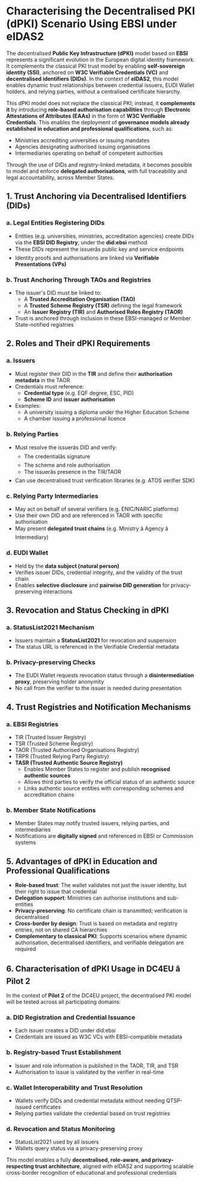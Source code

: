# Characterising the Decentralised PKI (dPKI) Scenario Using EBSI under eIDAS2

The decentralised **Public Key Infrastructure (dPKI)** model based on **EBSI** represents a significant evolution in the European digital identity framework. It complements the classical PKI trust model by enabling **self-sovereign identity (SSI)**, anchored on **W3C Verifiable Credentials (VC)** and **decentralised identifiers (DIDs)**. In the context of **eIDAS2**, this model enables dynamic trust relationships between credential issuers, EUDI Wallet holders, and relying parties, without a centralised certificate hierarchy.

This dPKI model does not replace the classical PKI; instead, it **complements it** by introducing **role-based authorisation capabilities** through **Electronic Attestations of Attributes (EAAs)** in the form of **W3C Verifiable Credentials**. This enables the deployment of **governance models already established in education and professional qualifications**, such as:
- Ministries accrediting universities or issuing mandates
- Agencies designating authorised issuing organisations
- Intermediaries operating on behalf of competent authorities

Through the use of DIDs and registry-linked metadata, it becomes possible to model and enforce **delegated authorisations**, with full traceability and legal accountability, across Member States.

## 1. Trust Anchoring via Decentralised Identifiers (DIDs)

### a. Legal Entities Registering DIDs
- Entities (e.g. universities, ministries, accreditation agencies) create DIDs via the **EBSI DID Registry**, under the **did:ebsi** method
- These DIDs represent the issuerâs public key and service endpoints
- Identity proofs and authorisations are linked via **Verifiable Presentations (VPs)**

### b. Trust Anchoring Through TAOs and Registries
- The issuer's DID must be linked to:
  - A **Trusted Accreditation Organisation (TAO)**
  - A **Trusted Scheme Registry (TSR)** defining the legal framework
  - An **Issuer Registry (TIR)** and **Authorised Roles Registry (TAOR)**
- Trust is anchored through inclusion in these EBSI-managed or Member State-notified registries

## 2. Roles and Their dPKI Requirements

### a. Issuers
- Must register their DID in the **TIR** and define their **authorisation metadata** in the TAOR
- Credentials must reference:
  - **Credential type** (e.g. EQF degree, ESC, PID)
  - **Scheme ID** and **issuer authorisation**
- Examples:
  - A university issuing a diploma under the Higher Education Scheme
  - A chamber issuing a professional licence

### b. Relying Parties
- Must resolve the issuerâs DID and verify:
  - The credentialâs signature
  - The scheme and role authorisation
  - The issuerâs presence in the TIR/TAOR
- Can use decentralised trust verification libraries (e.g. ATOS verifier SDK)

### c. Relying Party Intermediaries
- May act on behalf of several verifiers (e.g. ENIC/NARIC platforms)
- Use their own DID and are referenced in TAOR with specific authorisation
- May present **delegated trust chains** (e.g. Ministry â Agency â Intermediary)

### d. EUDI Wallet
- Held by the **data subject (natural person)**
- Verifies issuer DIDs, credential integrity, and the validity of the trust chain
- Enables **selective disclosure** and **pairwise DID generation** for privacy-preserving interactions

## 3. Revocation and Status Checking in dPKI

### a. StatusList2021 Mechanism
- Issuers maintain a **StatusList2021** for revocation and suspension
- The status URL is referenced in the Verifiable Credential metadata

### b. Privacy-preserving Checks
- The EUDI Wallet requests revocation status through a **disintermediation proxy**, preserving holder anonymity
- No call from the verifier to the issuer is needed during presentation

## 4. Trust Registries and Notification Mechanisms

### a. EBSI Registries
- TIR (Trusted Issuer Registry)
- TSR (Trusted Scheme Registry)
- TAOR (Trusted Authorised Organisations Registry)
- TRPR (Trusted Relying Party Registry)
- **TASR (Trusted Authentic Source Registry)**
  - Enables Member States to register and publish **recognised authentic sources**
  - Allows third parties to verify the official status of an authentic source
  - Links authentic source entities with corresponding schemes and accreditation chains

### b. Member State Notifications
- Member States may notify trusted issuers, relying parties, and intermediaries
- Notifications are **digitally signed** and referenced in EBSI or Commission systems

## 5. Advantages of dPKI in Education and Professional Qualifications

- **Role-based trust**: The wallet validates not just the issuer identity, but their right to issue that credential
- **Delegation support**: Ministries can authorise institutions and sub-entities
- **Privacy-preserving**: No certificate chain is transmitted; verification is decentralised
- **Cross-border by design**: Trust is based on metadata and registry entries, not on shared CA hierarchies
- **Complementary to classical PKI**: Supports scenarios where dynamic authorisation, decentralised identifiers, and verifiable delegation are required

## 6. Characterisation of dPKI Usage in DC4EU â Pilot 2

In the context of **Pilot 2** of the DC4EU project, the decentralised PKI model will be tested across all participating domains:

### a. DID Registration and Credential Issuance
- Each issuer creates a DID under did:ebsi
- Credentials are issued as W3C VCs with EBSI-compatible metadata

### b. Registry-based Trust Establishment
- Issuer and role information is published in the TAOR, TIR, and TSR
- Authorisation to issue is validated by the verifier in real-time

### c. Wallet Interoperability and Trust Resolution
- Wallets verify DIDs and credential metadata without needing QTSP-issued certificates
- Relying parties validate the credential based on trust registries

### d. Revocation and Status Monitoring
- StatusList2021 used by all issuers
- Wallets query status via a privacy-preserving proxy

This model enables a fully **decentralised, role-aware, and privacy-respecting trust architecture**, aligned with eIDAS2 and supporting scalable cross-border recognition of educational and professional credentials
